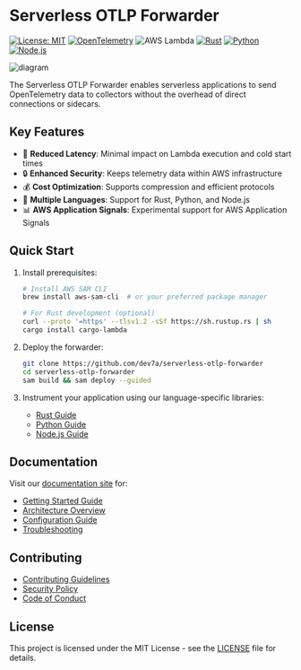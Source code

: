 # Serverless OTLP Forwarder

[![License: MIT](https://img.shields.io/badge/License-MIT-yellow.svg)](https://opensource.org/licenses/MIT)
[![OpenTelemetry](https://img.shields.io/badge/OpenTelemetry-enabled-blue.svg)](https://opentelemetry.io)
![AWS Lambda](https://img.shields.io/badge/AWS-Lambda-orange?logo=amazon-aws)
[![Rust](https://img.shields.io/badge/Rust-1.70%2B-orange.svg)](https://www.rust-lang.org)
[![Python](https://img.shields.io/badge/Python-3.12%2B-blue.svg)](https://www.python.org)
[![Node.js](https://img.shields.io/badge/Node.js-18.x-green.svg)](https://nodejs.org)

![diagram](https://github.com/user-attachments/assets/aa9c2b02-5e66-4829-af08-8ceb509472ff)

The Serverless OTLP Forwarder enables serverless applications to send OpenTelemetry data to collectors without the overhead of direct connections or sidecars.

## Key Features

- 🚀 **Reduced Latency**: Minimal impact on Lambda execution and cold start times
- 🔒 **Enhanced Security**: Keeps telemetry data within AWS infrastructure
- 💰 **Cost Optimization**: Supports compression and efficient protocols
- 🔄 **Multiple Languages**: Support for Rust, Python, and Node.js
- 📊 **AWS Application Signals**: Experimental support for AWS Application Signals

## Quick Start

1. Install prerequisites:
   ```bash
   # Install AWS SAM CLI
   brew install aws-sam-cli  # or your preferred package manager

   # For Rust development (optional)
   curl --proto '=https' --tlsv1.2 -sSf https://sh.rustup.rs | sh
   cargo install cargo-lambda
   ```

2. Deploy the forwarder:
   ```bash
   git clone https://github.com/dev7a/serverless-otlp-forwarder
   cd serverless-otlp-forwarder
   sam build && sam deploy --guided
   ```

3. Instrument your application using our language-specific libraries:
   - [Rust Guide](https://dev7a.github.io/serverless-otlp-forwarder/languages/rust)
   - [Python Guide](https://dev7a.github.io/serverless-otlp-forwarder/languages/python)
   - [Node.js Guide](https://dev7a.github.io/serverless-otlp-forwarder/languages/nodejs)

## Documentation

Visit our [documentation site](https://dev7a.github.io/serverless-otlp-forwarder) for:
- [Getting Started Guide](https://dev7a.github.io/serverless-otlp-forwarder/getting-started)
- [Architecture Overview](https://dev7a.github.io/serverless-otlp-forwarder/concepts/architecture)
- [Configuration Guide](https://dev7a.github.io/serverless-otlp-forwarder/deployment)
- [Troubleshooting](https://dev7a.github.io/serverless-otlp-forwarder/troubleshooting)

## Contributing

- [Contributing Guidelines](CONTRIBUTING.md)
- [Security Policy](SECURITY.md)
- [Code of Conduct](CODE_OF_CONDUCT.md)

## License

This project is licensed under the MIT License - see the [LICENSE](LICENSE) file for details.
